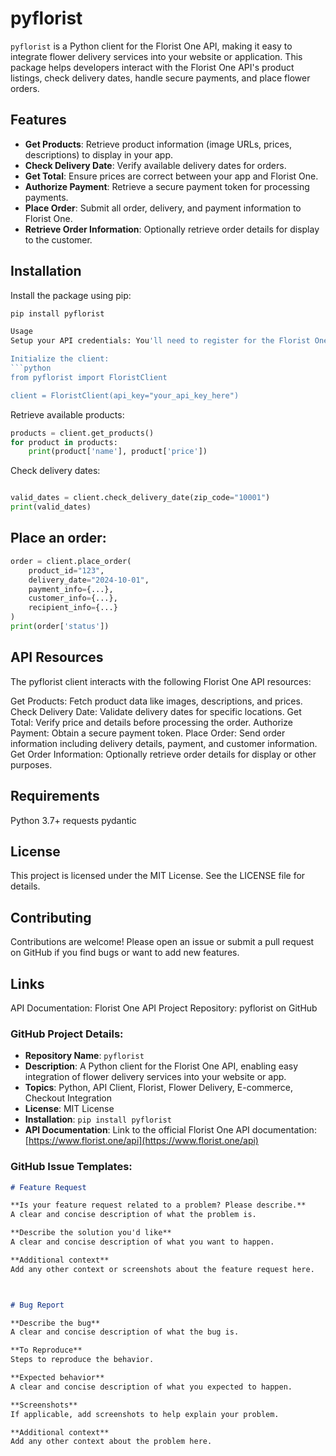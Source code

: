 # pyflorist

`pyflorist` is a Python client for the Florist One API, making it easy to integrate flower delivery services into your website or application. This package helps developers interact with the Florist One API's product listings, check delivery dates, handle secure payments, and place flower orders.

## Features

- **Get Products**: Retrieve product information (image URLs, prices, descriptions) to display in your app.
- **Check Delivery Date**: Verify available delivery dates for orders.
- **Get Total**: Ensure prices are correct between your app and Florist One.
- **Authorize Payment**: Retrieve a secure payment token for processing payments.
- **Place Order**: Submit all order, delivery, and payment information to Florist One.
- **Retrieve Order Information**: Optionally retrieve order details for display to the customer.

## Installation

Install the package using pip:

```bash
pip install pyflorist

Usage
Setup your API credentials: You'll need to register for the Florist One API and obtain an API key to interact with their services.

Initialize the client:
```python
from pyflorist import FloristClient

client = FloristClient(api_key="your_api_key_here")
```
Retrieve available products:
```python
products = client.get_products()
for product in products:
    print(product['name'], product['price'])
```
Check delivery dates:
```python

valid_dates = client.check_delivery_date(zip_code="10001")
print(valid_dates)
```



## Place an order:

```python
order = client.place_order(
    product_id="123",
    delivery_date="2024-10-01",
    payment_info={...},
    customer_info={...},
    recipient_info={...}
)
print(order['status'])

```




## API Resources
The pyflorist client interacts with the following Florist One API resources:

Get Products: Fetch product data like images, descriptions, and prices.
Check Delivery Date: Validate delivery dates for specific locations.
Get Total: Verify price and details before processing the order.
Authorize Payment: Obtain a secure payment token.
Place Order: Send order information including delivery details, payment, and customer information.
Get Order Information: Optionally retrieve order details for display or other purposes.



## Requirements
Python 3.7+
requests
pydantic


## License
This project is licensed under the MIT License. See the LICENSE file for details.

## Contributing
Contributions are welcome! Please open an issue or submit a pull request on GitHub if you find bugs or want to add new features.

## Links
API Documentation: Florist One API
Project Repository: pyflorist on GitHub

### GitHub Project Details:

- **Repository Name**: `pyflorist`
- **Description**: A Python client for the Florist One API, enabling easy integration of flower delivery services into your website or app.
- **Topics**: Python, API Client, Florist, Flower Delivery, E-commerce, Checkout Integration
- **License**: MIT License
- **Installation**: `pip install pyflorist`
- **API Documentation**: Link to the official Florist One API documentation: [https://www.florist.one/api](https://www.florist.one/api)

### GitHub Issue Templates:

```markdown
# Feature Request

**Is your feature request related to a problem? Please describe.**
A clear and concise description of what the problem is.

**Describe the solution you'd like**
A clear and concise description of what you want to happen.

**Additional context**
Add any other context or screenshots about the feature request here.



# Bug Report

**Describe the bug**
A clear and concise description of what the bug is.

**To Reproduce**
Steps to reproduce the behavior.

**Expected behavior**
A clear and concise description of what you expected to happen.

**Screenshots**
If applicable, add screenshots to help explain your problem.

**Additional context**
Add any other context about the problem here.